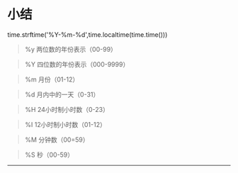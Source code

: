# 小结
time.strftime('%Y-%m-%d',time.localtime(time.time()))

>%y 两位数的年份表示（00-99）  

>%Y 四位数的年份表示（000-9999）  

>%m 月份（01-12）  

>%d 月内中的一天（0-31）  

>%H 24小时制小时数（0-23）   

>%I 12小时制小时数（01-12）  

>%M 分钟数（00=59）   

>%S 秒（00-59） 

---
